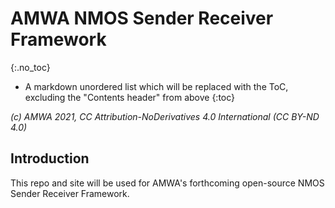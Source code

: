 # AMWA NMOS Sender Receiver Framework
{:.no_toc}

* A markdown unordered list which will be replaced with the ToC, excluding the "Contents header" from above
{:toc}

_(c) AMWA 2021, CC Attribution-NoDerivatives 4.0 International (CC BY-ND 4.0)_

## Introduction

This repo and site will be used for AMWA's forthcoming open-source NMOS Sender Receiver Framework.
